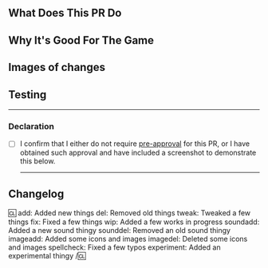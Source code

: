 <!-- By ticking or leaving ticked the option "Allow edits and access to secrets by maintainers" you give permission for repository maintainers to push changes to your branch without explicitly asking. -->

<!-- Write **BELOW** The Headers and **ABOVE** The comments else it may not be viewable. -->
<!-- You can view Contributing.MD for a detailed description of the pull request process. -->

## What Does This PR Do

<!-- Include a small to medium description of what your PR changes. -->
<!-- Document all changes, as not doing this may delay reviews or even discourage maintainers from merging your PR! -->
<!-- If your PR fixes an issue, add "Fixes #1234" somewhere in the PR description. This will automatically close the bug upon PR submission. -->

## Why It's Good For The Game

<!-- Add a short description of why you think these changes would benefit the game. If you can't justify it in words, it might not be worth adding. -->

## Images of changes

<!-- If you did not make a map or sprite edit, you may delete this section. You may include a gif or mp4 of your feature if you want. -->

## Testing

<!-- How did you test the PR, if at all? -->

<hr>

### Declaration

- [ ] I confirm that I either do not require [pre-approval](https://github.com/ParadiseSS13/Paradise/blob/master/CODE_OF_CONDUCT.md#types-of-changes-that-need-approval) for this PR, or I have obtained such approval and have included a screenshot to demonstrate this below.
  <!-- Replace the box with [x] to mark as complete. -->
  <!-- Ensure there are no spaces between the x and the square brackets [] else this will not work properly. -->
  <hr>

## Changelog

:cl:
add: Added new things
del: Removed old things
tweak: Tweaked a few things
fix: Fixed a few things
wip: Added a few works in progress
soundadd: Added a new sound thingy
sounddel: Removed an old sound thingy
imageadd: Added some icons and images
imagedel: Deleted some icons and images
spellcheck: Fixed a few typos
experiment: Added an experimental thingy
/:cl:

<!-- Both :cl:'s are required for the changelog to work! You can put your name to the right of the first :cl: if you want to overwrite your GitHub username as author ingame. -->
<!-- You can use multiple of the same prefix (they're only used for the icon ingame) and delete the unneeded ones. Despite some of the tags, changelogs should generally represent how a player might be affected by the changes rather than a summary of the PR's contents. -->
<!-- If a PR has no impact on players (i.e. a code refactor that does not change functionality) then the entire Changelog heading and contents can be removed. -->
